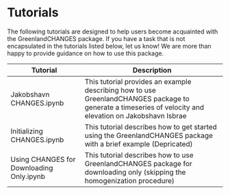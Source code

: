 # Tutorials

The following tutorials are designed to help users become acquainted with the GreenlandCHANGES package. If you have a task that is not encapsulated in the tutorials listed below, let us know! We are more than happy to provide guidance on how to use this package.

| Tutorial | Description |
|----------|-------------|
| Jakobshavn CHANGES.ipynb | This tutorial provides an example describing how to use GreenlandCHANGES package to generate a timeseries of velocity and elevation on Jakobshavn Isbrae|
| Initializing CHANGES.ipynb | This tutorial describes how to get started using the GreenlandCHANGES package with a brief example (Depricated)|
| Using CHANGES for Downloading Only.ipynb | This tutorial describes how to use GreenlandCHANGES package for downloading only (skipping the homogenization procedure)|
